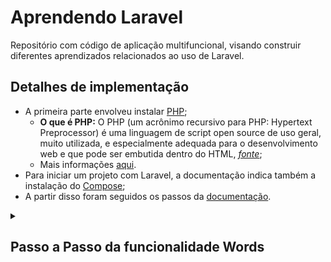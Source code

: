 
# Aprendendo Laravel

Repositório com código de aplicação multifuncional, visando construir diferentes aprendizados relacionados ao uso de Laravel.


## Detalhes de implementação

 - A primeira parte envolveu instalar [PHP](https://www.php.net/); 
    - **O que é PHP:** O PHP (um acrônimo recursivo para PHP: Hypertext Preprocessor) é uma linguagem de script open source de uso geral, muito utilizada, e especialmente adequada para o desenvolvimento web e que pode ser embutida dentro do HTML, *[fonte](https://www.php.net/manual/pt_BR/intro-whatis.php)*; 
    - Mais informações [aqui](https://www.hostinger.com.br/tutoriais/o-que-e-php-guia-basico).
 - Para iniciar um projeto com Laravel, a documentação indica também a instalação do [Compose](https://getcomposer.org/);
 - A partir disso foram seguidos os passos da [documentação](https://laravel.com/docs/9.x).

 
<details>
  <summary><h2>Passo a Passo da funcionalidade Words</h2></summary>

Primeiro foi criado o projeto Laravel:

```
composer create-project laravel/laravel app
cd app
```

Ao fazer essa criação com o compose, já é montada uma página inicial, então foi possível abrir a aplicação:

```
php artisan serve
```
  
Foi feita a configuração do .env, para estabelecer a conexão com o banco de dados:
  
![image](https://user-images.githubusercontent.com/98190806/202283411-4bb80fb9-95b3-4cad-ae1b-f36b2427ea45.png)

Na documentação há uma parte detalhando
  
</details>

 
